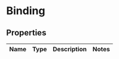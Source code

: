 # Binding

## Properties
Name | Type | Description | Notes
------------ | ------------- | ------------- | -------------
